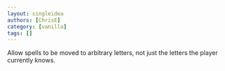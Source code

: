 ```yaml
---
layout: singleidea
authors: [ChrisE]
category: [vanilla]
tags: []
---
```

Allow spells to be moved to arbitrary letters, not just the letters the player currently knows.
